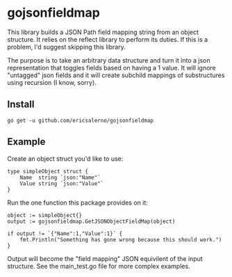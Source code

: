# gojsonfieldmap

This library builds a JSON Path field mapping string from an object structure. It relies on the reflect library to perform its duties. If this is a problem, I'd suggest skipping this library.

The purpose is to take an arbitrary data structure and turn it into a json representation that toggles fields based on having a 1 value. It will ignore "untagged" json fields and it will create subchild mappings of substructures using recursion (I know, sorry).

## Install

    go get -u github.com/ericsalerno/gojsonfieldmap

## Example

Create an object struct you'd like to use:

    type simpleObject struct {
	    Name  string `json:"Name"`
	    Value string `json:"Value"`
    }

Run the one function this package provides on it:

    object := simpleObject{}
    output := gojsonfieldmap.GetJSONObjectFieldMap(object)
    
    if output != `{"Name":1,"Value":1}` {
		fmt.Println("Something has gone wrong because this should work.")
	}

Output will become the "field mapping" JSON equivilent of the input structure. See the main_test.go file for more complex examples.